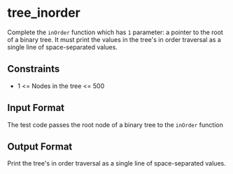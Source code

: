 # tree_inorder

Complete the `inOrder` function which has `1` parameter: a pointer to the root of a binary tree. It must print the values in the tree's in order traversal as a single line of space-separated values.

## Constraints

* 1 <= Nodes in the tree <= 500

## Input Format

The test code passes the root node of a binary tree to the `inOrder` function

## Output Format

Print the tree's in order traversal as a single line of space-separated values.
